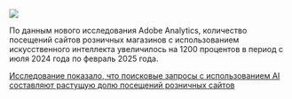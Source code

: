 <!--2025-03-18 14:20:07-->
<div class="yb">
  <div class="rss smaller1 habr"><img src="https://habrastorage.org/getpro/habr/upload_files/ab7/f12/fca/ab7f12fcad8fa27a84a3066134bd8035.png" /><p>По данным нового исследования Adobe Analytics, количество посещений сайтов розничных магазинов с использованием искусственного интеллекта увеличилось на 1200 процентов в период с июля 2024 года по февраль 2025 года.</p><p></p> <a... <br><a class="light" href="https://habr.com/ru/companies/bothub/news/892016/?utm_source=habrahabr&utm_medium=rss&utm_campaign=892016">Исследование показало, что поисковые запросы с использованием AI составляют растущую долю посещений розничных сайтов</a></div>
</div>
